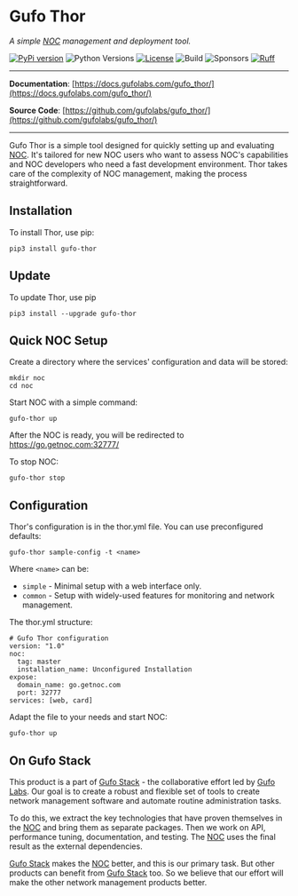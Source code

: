 # Gufo Thor

*A simple [NOC][NOC] management and deployment tool.*

[![PyPi version](https://img.shields.io/pypi/v/gufo_thor.svg)](https://pypi.python.org/pypi/gufo_thor/)
![Python Versions](https://img.shields.io/pypi/pyversions/gufo_thor)
[![License](https://img.shields.io/badge/License-BSD_3--Clause-blue.svg)](https://opensource.org/licenses/BSD-3-Clause)
![Build](https://img.shields.io/github/actions/workflow/status/gufolabs/gufo_thor/py-tests.yml?branch=master)
![Sponsors](https://img.shields.io/github/sponsors/gufolabs)
[![Ruff](https://img.shields.io/endpoint?url=https://raw.githubusercontent.com/charliermarsh/ruff/main/assets/badge/v0.json)](https://github.com/charliermarsh/ruff)

---

**Documentation**: [https://docs.gufolabs.com/gufo_thor/](https://docs.gufolabs.com/gufo_thor/)

**Source Code**: [https://github.com/gufolabs/gufo_thor/](https://github.com/gufolabs/gufo_thor/)

---
Gufo Thor is a simple tool designed for quickly setting up and evaluating [NOC][NOC].
It's tailored for new NOC users who want to assess NOC's capabilities and NOC developers 
who need a fast development environment. Thor takes care of the complexity of NOC management, 
making the process straightforward.

## Installation

To install Thor, use pip:

```
pip3 install gufo-thor
```

## Update

To update Thor, use pip

```
pip3 install --upgrade gufo-thor
```

## Quick NOC Setup

Create a directory where the services' configuration and data will be stored:

```
mkdir noc
cd noc
```

Start NOC with a simple command:

```
gufo-thor up
```

After the NOC is ready, you will be redirected to https://go.getnoc.com:32777/

To stop NOC:

```
gufo-thor stop
```

## Configuration

Thor's configuration is in the thor.yml file. You can use preconfigured defaults:

```
gufo-thor sample-config -t <name>
```

Where `<name>` can be:

* `simple` - Minimal setup with a web interface only.
* `common` - Setup with widely-used features for monitoring and network management.

The thor.yml structure:
```
# Gufo Thor configuration
version: "1.0"
noc:
  tag: master
  installation_name: Unconfigured Installation
expose:
  domain_name: go.getnoc.com
  port: 32777
services: [web, card]
```

Adapt the file to your needs and start NOC:

```
gufo-thor up
```

## On Gufo Stack

This product is a part of [Gufo Stack][Gufo Stack] - the collaborative effort 
led by [Gufo Labs][Gufo Labs]. Our goal is to create a robust and flexible 
set of tools to create network management software and automate 
routine administration tasks.

To do this, we extract the key technologies that have proven themselves 
in the [NOC][NOC] and bring them as separate packages. Then we work on API,
performance tuning, documentation, and testing. The [NOC][NOC] uses the final result
as the external dependencies.

[Gufo Stack][Gufo Stack] makes the [NOC][NOC] better, and this is our primary task. But other products
can benefit from [Gufo Stack][Gufo Stack] too. So we believe that our effort will make 
the other network management products better.

[Gufo Labs]: https://gufolabs.com/
[Gufo Stack]: https://gufolabs.com/products/gufo-stack/
[NOC]: https://getnoc.com/

